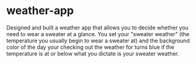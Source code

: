 # weather-app
Designed and built a weather app that allows you to decide whether you need to wear a sweater at a glance. You set your "sweater weather" (the temperature you usually begin to wear a sweater at) and the background color of the day your checking out the weather for turns blue if the temperature is at or below what you dictate is your sweater weather.
